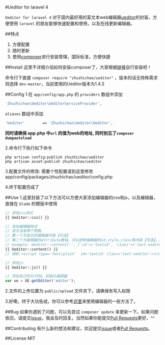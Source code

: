 #Ueditor for laravel 4

`Ueditor for laravel 4` 对于国内最好用的富文本web编辑器[ueditor](http://ueditor.baidu.com/website/onlinedemo.html)的封装，方便使用 `laravel` 的朋友能够快速配置和使用，以及在线更新编辑器。


##特点
1. 方便配置
2. 随时更新
3. 使用[composer](https://getcomposer.org/)进行安装管理，国际标准，方便快捷


##Install
这里不详细介绍如何安装composer了，大家根据[链接](https://getcomposer.org/)自行安装吧！

命令行下直接 `composer require "zhuzhichao/ueditor"` ，版本的话无特殊需求则选择 `dev-master`，当前使用的Ueditor版本为1.4.3


##Config
1.在 `app/config/app.php` 的 `providers` 数组中添加
```php
'Zhuzhichao\Ueditor\UeditorServiceProvider',
```
`aliases` 数组中添加
```php
'Ueditor'        => 'Zhuzhichao\Ueditor\Ueditor',
```
**同时请确保 app.php 中`url` 的值为web的地址, 同时别忘了`composer dumpautoload`**

2.命令行下执行如下命令
```shell
php artisan config:publish zhuzhichao/ueditor
php artisan asset:publish zhuzhichao/ueditor
```

3.配置文件的修改:
需要个性配置请到这里修改 app/config/packages/zhuzhichao/ueditor/config.php

4.终于配置完成了

##Use
1.这里封装了以下方法可以方便大家添加编辑器的css和js，以及编辑器，直接在 `blade` 的模版中使用
```php
// 添加css样式
{{ Ueditor::css() }}
```

```php
// 添加编辑器样式
// 该方法有两个参数，
// 第一个为显示的编辑器内容【可选】
// 第二个为编辑器的attribute数组，可以控制编辑器的id,style,class等内容【可选】，默认id为myEditor
// example: Ueditor::content('', ['id'=>'textid', 'class'=>'text-ueditor'])
{{ Ueditor::content() }}
// 得到 <script type='text/plain'  id='textid' class='text-ueditor'></script>
```

```php
// 添加js
{{ Ueditor::js() }}
```

```javascript
// 添加自己的JS代码，初始化编辑器
var ue = UE.getEditor('editor');
```

2.文件的上传位置为 `public/upload` 文件夹下，请确保有写入权限

3.好嘞，终于大功告成，你可以参考[这里](http://ueditor.baidu.com/website/onlinedemo.html)来使用编辑器的一些方法了。

##Bug
如果你遇到了问题，可以先尝试 `composer update` 来更新一下。如果问题依旧，请提交[issue](https://github.com/zhuzhichao/Ueditor/issues)，我会及时回复。当然如果你能提交[Pull Requests](https://github.com/zhuzhichao/Ueditor/pulls)更好，^^

##Contributing
有什么新的想法和建议，欢迎提交[issue](https://github.com/zhuzhichao/Ueditor/issues)或者[Pull Requests](https://github.com/zhuzhichao/Ueditor/pulls)。

##License
MIT
